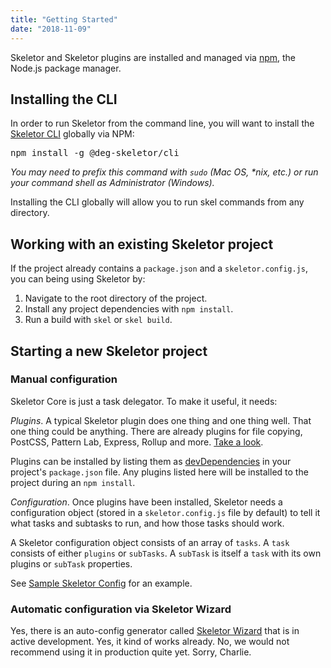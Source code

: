 ```yaml
---
title: "Getting Started"
date: "2018-11-09"
---
```


Skeletor and Skeletor plugins are installed and managed via [npm](https://www.npmjs.com/), the Node.js package manager. 

## Installing the CLI
In order to run Skeletor from the command line, you will want to install the [Skeletor CLI](https://www.npmjs.com/package/@deg-skeletor/cli) globally via NPM:

<pre>npm install -g @deg-skeletor/cli</pre>

_You may need to prefix this command with `sudo` (Mac OS, *nix, etc.) or run your command shell as Administrator (Windows)._

Installing the CLI globally will allow you to run skel commands from any directory.

## Working with an existing Skeletor project
If the project already contains a `package.json` and a `skeletor.config.js`, you can being using Skeletor by:
1. Navigate to the root directory of the project.
2. Install any project dependencies with `npm install`.
3. Run a build with `skel` or `skel build`.

## Starting a new Skeletor project
### Manual configuration
Skeletor Core is just a task delegator. To make it useful, it needs:

*Plugins*. A typical Skeletor plugin does one thing and one thing well. That one thing could be anything. There are already plugins for file copying, PostCSS, Pattern Lab, Express, Rollup and more. [Take a look](/ecosystem/plugins).

Plugins can be installed by listing them as [devDependencies](https://docs.npmjs.com/files/package.json#devdependencies) in your project's `package.json` file. Any plugins listed here will be installed to the project during an `npm install`.

*Configuration*. Once plugins have been installed, Skeletor needs a configuration object (stored in a `skeletor.config.js` file by default) to tell it what tasks and subtasks to run, and how those tasks should work.

A Skeletor configuration object consists of an array of `tasks`. A `task` consists of either `plugins` or `subTasks`. A `subTask` is itself a `task` with its own plugins or `subTask` properties.

See [Sample Skeletor Config](./skeletor-config) for an example.

### Automatic configuration via Skeletor Wizard
Yes, there is an auto-config generator called [Skeletor Wizard](https://github.com/deg-skeletor/skeletor-wizard) that is in active development. Yes, it kind of works already. No, we would not recommend using it in production quite yet. Sorry, Charlie.